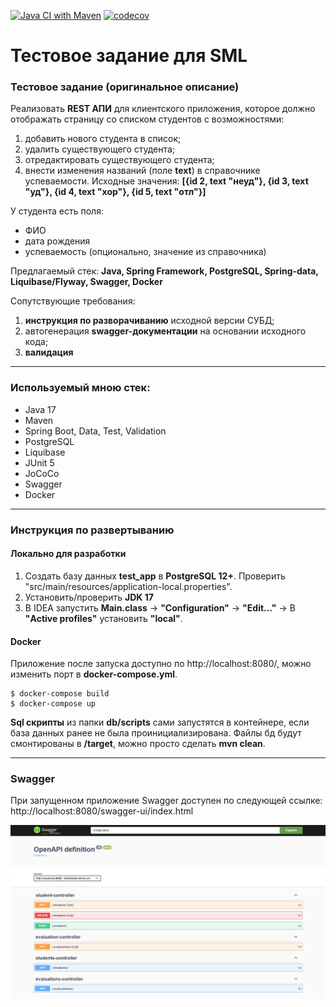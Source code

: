 [![Java CI with Maven](https://github.com/ibobrov/test/actions/workflows/maven.yml/badge.svg?branch=master)](https://github.com/ibobrov/test/actions/workflows/maven.yml)
[![codecov](https://codecov.io/gh/ibobrov/test/graph/badge.svg?token=9fFCtDJINL)](https://codecov.io/gh/ibobrov/test)

# Тестовое задание для SML

### Тестовое задание (оригинальное описание)

Реализовать **REST АПИ** для клиентского приложения, которое должно отображать страницу со списком студентов с возможностями:
1. добавить нового студента в список;
2. удалить существующего студента;
3. отредактировать существующего студента;
4. внести изменения названий (поле **text**) в справочнике успеваемости. Исходные значения:
   **[{id 2, text "неуд"}, {id 3, text "уд"}, {id 4, text "хор"}, {id 5, text "отл"}]**

У студента есть поля:
- ФИО
- дата рождения
- успеваемость (опционально, значение из справочника)

Предлагаемый стек:
**Java, Spring Framework, PostgreSQL, Spring-data, Liquibase/Flyway, Swagger, Docker**

Сопутствующие требования:
1. **инструкция по разворачиванию** исходной версии СУБД;
2. автогенерация **swagger-документации** на основании исходного кода;
3. **валидация**

---

### Используемый мною стек:
* Java 17
* Maven
* Spring Boot, Data, Test, Validation
* PostgreSQL
* Liquibase
* JUnit 5
* JoCoCo
* Swagger
* Docker

---

### Инструкция по развертыванию

#### Локально для разработки

1. Создать базу данных **test_app** в **PostgreSQL 12+**.
   Проверить "src/main/resources/application-local.properties".
2. Установить/проверить **JDK 17**
3. В IDEA запустить **Main.class** -> **"Configuration"** -> **"Edit..."** -> В **"Active profiles"** установить **"local"**.

#### Docker

Приложение после запуска доступно по http://localhost:8080/, можно изменить порт в **docker-compose.yml**.

~~~
$ docker-compose build
$ docker-compose up
~~~

**Sql скрипты** из папки **db/scripts** сами запустятся в контейнере, если база данных ранее не была проинициализирована.
Файлы бд будут смонтированы в **/target**, можно просто сделать **mvn clean**.

---

### Swagger

При запущенном приложение Swagger доступен по следующей ссылке:
http://localhost:8080/swagger-ui/index.html

![swagger](img/img.png)